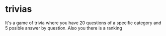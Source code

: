# trivias
It's a game of trivia where you have 20 questions of a specific category and 5 posible answer by question. Also you there is a ranking

